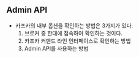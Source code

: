 ##  Admin API

* 카프카의 내부 옵션을 확인하는 방법은 3가지가 있다.
  1. 브로커 중 한대에 접속하여 확인하는 것이다.
  2. 카프카 커맨드 라인 인터페이스로 확인하는 방법
  3. Admin API를 사용하는 방법

